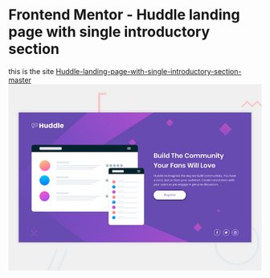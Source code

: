 # Frontend Mentor - Huddle landing page with single introductory section
this is the site [Huddle-landing-page-with-single-introductory-section-master]()
![Design preview for the Huddle landing page with single introductory section](./design/desktop-preview.jpg)

